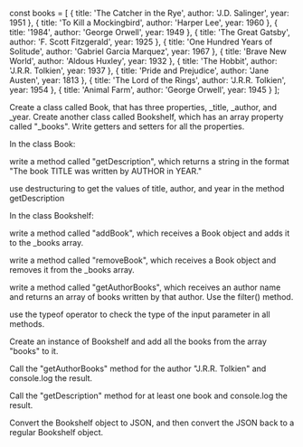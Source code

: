 const books = [
{ title: 'The Catcher in the Rye', author: 'J.D. Salinger', year: 1951 },
{ title: 'To Kill a Mockingbird', author: 'Harper Lee', year: 1960 },
{ title: '1984', author: 'George Orwell', year: 1949 },
{ title: 'The Great Gatsby', author: 'F. Scott Fitzgerald', year: 1925 },
{ title: 'One Hundred Years of Solitude', author: 'Gabriel Garcia Marquez', year: 1967 },
{ title: 'Brave New World', author: 'Aldous Huxley', year: 1932 },
{ title: 'The Hobbit', author: 'J.R.R. Tolkien', year: 1937 },
{ title: 'Pride and Prejudice', author: 'Jane Austen', year: 1813 },
{ title: 'The Lord of the Rings', author: 'J.R.R. Tolkien', year: 1954 },
{ title: 'Animal Farm', author: 'George Orwell', year: 1945 }
];

Create a class called Book, that has three properties, _title, _author, and _year.
Create another class called Bookshelf, which has an array property called "_books".
Write getters and setters for all the properties.

In the class Book:

write a method called "getDescription", which returns a string in the format "The book TITLE was written by AUTHOR in YEAR."

use destructuring to get the values of title, author, and year in the method getDescription

In the class Bookshelf:

write a method called "addBook", which receives a Book object and adds it to the _books array.

write a method called "removeBook", which receives a Book object and removes it from the _books array.

write a method called "getAuthorBooks", which receives an author name and returns an array of books written by that author. Use the filter() method.

use the typeof operator to check the type of the input parameter in all methods.

Create an instance of Bookshelf and add all the books from the array "books" to it.

Call the "getAuthorBooks" method for the author "J.R.R. Tolkien" and console.log the result.

Call the "getDescription" method for at least one book and console.log the result.

Convert the Bookshelf object to JSON, and then convert the JSON back to a regular Bookshelf object.